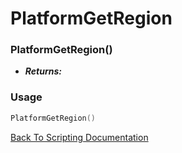 # PlatformGetRegion

### PlatformGetRegion()
- ***Returns:*** 

### Usage

```Lua
PlatformGetRegion()
```


[Back To Scripting Documentation](../README.md)
